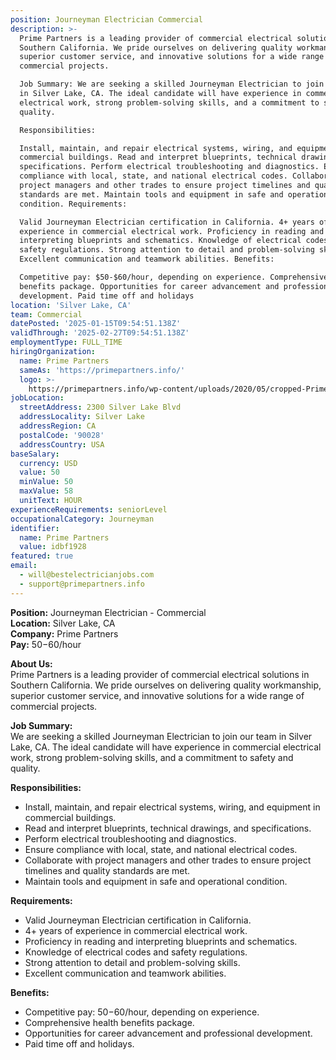 ```yaml
---
position: Journeyman Electrician Commercial
description: >-
  Prime Partners is a leading provider of commercial electrical solutions in
  Southern California. We pride ourselves on delivering quality workmanship,
  superior customer service, and innovative solutions for a wide range of
  commercial projects.

  Job Summary: We are seeking a skilled Journeyman Electrician to join our team
  in Silver Lake, CA. The ideal candidate will have experience in commercial
  electrical work, strong problem-solving skills, and a commitment to safety and
  quality.

  Responsibilities:

  Install, maintain, and repair electrical systems, wiring, and equipment in
  commercial buildings. Read and interpret blueprints, technical drawings, and
  specifications. Perform electrical troubleshooting and diagnostics. Ensure
  compliance with local, state, and national electrical codes. Collaborate with
  project managers and other trades to ensure project timelines and quality
  standards are met. Maintain tools and equipment in safe and operational
  condition. Requirements:

  Valid Journeyman Electrician certification in California. 4+ years of
  experience in commercial electrical work. Proficiency in reading and
  interpreting blueprints and schematics. Knowledge of electrical codes and
  safety regulations. Strong attention to detail and problem-solving skills.
  Excellent communication and teamwork abilities. Benefits:

  Competitive pay: $50-$60/hour, depending on experience. Comprehensive health
  benefits package. Opportunities for career advancement and professional
  development. Paid time off and holidays
location: 'Silver Lake, CA'
team: Commercial
datePosted: '2025-01-15T09:54:51.138Z'
validThrough: '2025-02-27T09:54:51.138Z'
employmentType: FULL_TIME
hiringOrganization:
  name: Prime Partners
  sameAs: 'https://primepartners.info/'
  logo: >-
    https://primepartners.info/wp-content/uploads/2020/05/cropped-Prime-Partners-Logo-NO-BG-1-1.png
jobLocation:
  streetAddress: 2300 Silver Lake Blvd
  addressLocality: Silver Lake
  addressRegion: CA
  postalCode: '90028'
  addressCountry: USA
baseSalary:
  currency: USD
  value: 50
  minValue: 50
  maxValue: 58
  unitText: HOUR
experienceRequirements: seniorLevel
occupationalCategory: Journeyman
identifier:
  name: Prime Partners
  value: idbf1928
featured: true
email:
  - will@bestelectricianjobs.com
  - support@primepartners.info
---
```


**Position:** Journeyman Electrician - Commercial  
**Location:** Silver Lake, CA  
**Company:** Prime Partners  
**Pay:** $50-$60/hour  

**About Us:**  
Prime Partners is a leading provider of commercial electrical solutions in Southern California. We pride ourselves on delivering quality workmanship, superior customer service, and innovative solutions for a wide range of commercial projects.  

**Job Summary:**  
We are seeking a skilled Journeyman Electrician to join our team in Silver Lake, CA. The ideal candidate will have experience in commercial electrical work, strong problem-solving skills, and a commitment to safety and quality.  

**Responsibilities:**  
- Install, maintain, and repair electrical systems, wiring, and equipment in commercial buildings.  
- Read and interpret blueprints, technical drawings, and specifications.  
- Perform electrical troubleshooting and diagnostics.  
- Ensure compliance with local, state, and national electrical codes.  
- Collaborate with project managers and other trades to ensure project timelines and quality standards are met.  
- Maintain tools and equipment in safe and operational condition.  

**Requirements:**  
- Valid Journeyman Electrician certification in California.  
- 4+ years of experience in commercial electrical work.  
- Proficiency in reading and interpreting blueprints and schematics.  
- Knowledge of electrical codes and safety regulations.  
- Strong attention to detail and problem-solving skills.  
- Excellent communication and teamwork abilities.  

**Benefits:**  
- Competitive pay: $50-$60/hour, depending on experience.  
- Comprehensive health benefits package.  
- Opportunities for career advancement and professional development.  
- Paid time off and holidays.  
